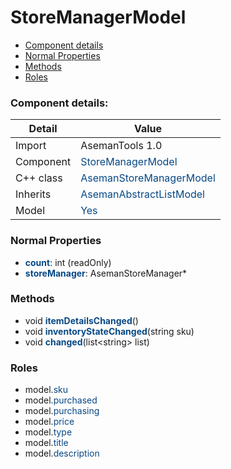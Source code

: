 # StoreManagerModel

 * [Component details](#component-details)
 * [Normal Properties](#normal-properties)
 * [Methods](#methods)
 * [Roles](#roles)


### Component details:

|Detail|Value|
|------|-----|
|Import|AsemanTools 1.0|
|Component|<font color='#074885'>StoreManagerModel</font>|
|C++ class|<font color='#074885'>AsemanStoreManagerModel</font>|
|Inherits|<font color='#074885'>AsemanAbstractListModel</font>|
|Model|<font color='#074885'>Yes</font>|


### Normal Properties

* <font color='#074885'><b>count</b></font>: int (readOnly)
* <font color='#074885'><b>storeManager</b></font>: AsemanStoreManager*


### Methods

 * void <font color='#074885'><b>itemDetailsChanged</b></font>()
 * void <font color='#074885'><b>inventoryStateChanged</b></font>(string sku)
 * void <font color='#074885'><b>changed</b></font>(list&lt;string&gt; list)




### Roles

 * model.<font color='#074885'>sku</font>
 * model.<font color='#074885'>purchased</font>
 * model.<font color='#074885'>purchasing</font>
 * model.<font color='#074885'>price</font>
 * model.<font color='#074885'>type</font>
 * model.<font color='#074885'>title</font>
 * model.<font color='#074885'>description</font>
